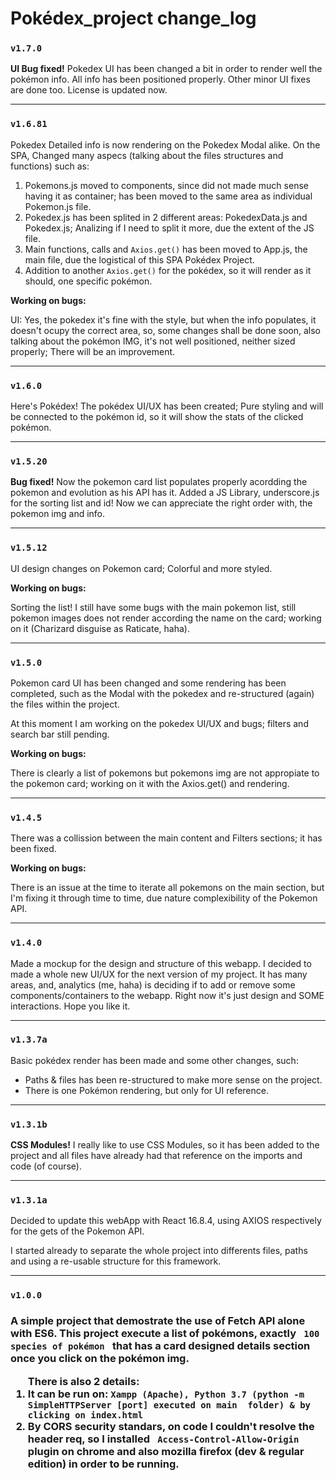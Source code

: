 <h1>Pokédex_project change_log</h1>

<h3><code>v1.7.0</code></h3>

<p><strong>UI Bug fixed!</strong> Pokedex UI has been changed a bit in order to render well the pokémon info. All info has been positioned properly. Other minor UI fixes are done too. License is updated now.</p>

<hr/>
<h3><code>v1.6.81</code></h3>

<p>Pokedex Detailed info is now rendering on the Pokedex Modal alike. On the SPA, Changed many aspecs (talking about the files structures and functions) such as:</p>

<ol>
  <li>Pokemons.js moved to components, since did not made much sense having it as container; has been moved to the same area as individual Pokemon.js file.</li>
  <li>Pokedex.js has been splited in 2 different areas: PokedexData.js and Pokedex.js; Analizing if I need to split it more, due the extent of the JS file.</li>
  <li>Main functions, calls and <code>Axios.get()</code> has been moved to App.js, the main file, due the logistical of this SPA Pokédex Project.</li>
  <li>Addition to another <code>Axios.get()</code> for the pokédex, so it will render as it should, one specific pokémon.</li>
</ol>

<strong>Working on bugs:</strong>
<p>UI: Yes, the pokedex it's fine with the style, but when the info populates, it doesn't ocupy the correct area, so, some changes shall be done soon, also talking about the pokémon IMG, it's not well positioned, neither sized properly; There will be an improvement.</p>


<hr/>
<h3><code>v1.6.0</code></h3>

<p>Here's Pokédex! The pokédex UI/UX has been created; Pure styling and will be connected to the pokémon id, so it will show the stats of the clicked pokémon.</p>

<hr/>
<h3><code>v1.5.20</code></h3>

<p><strong>Bug fixed!</strong> Now the pokemon card list populates properly acordding the pokemon and evolution as his API has it. Added a JS Library, underscore.js for the sorting list and id! Now we can appreciate the right order with, the pokemon img and info.</p>

<hr/>
<h3><code>v1.5.12</code></h3>

<p>UI design changes on Pokemon card; Colorful and more styled.</p>

<strong>Working on bugs:</strong>
<p>Sorting the list! I still have some bugs with the main pokemon list, still pokemon images does not render according the name on the card; working on it (Charizard disguise as Raticate, haha).</p>

<hr/>
<h3><code>v1.5.0</code></h3>

<p>Pokemon card UI has been changed and some rendering has been completed, such as the Modal with the pokedex and re-structured (again) the files within the project.</p>

<p>At this moment I am working on the pokedex UI/UX and bugs; filters and search bar still pending.</p>

<strong>Working on bugs:</strong>

<p>There is clearly a list of pokemons but pokemons img are not appropiate to the pokemon card; working on it with the Axios.get() and rendering.</p>

<hr/>
<h3><code>v1.4.5</code></h3>

<p>There was a collission between the main content and Filters sections; it has been fixed.</p>

<strong>Working on bugs:</strong>

<p>There is an issue at the time to iterate all pokemons on the main section, but I'm fixing it through time to time, due nature complexibility of the Pokemon API.</p>

<hr/>
<h3><code>v1.4.0</code></h3>

<p>Made a mockup for the design and structure of this webapp. I decided to made a whole new UI/UX for the next version of my project. It has many areas, and, analytics (me, haha) is deciding if to add or remove some components/containers to the webapp. Right now it's just design and SOME interactions. Hope you like it.</p>

<hr/>
<h3><code>v1.3.7a</code></h3>

<p>Basic pokédex render has been made and some other changes, such:</p>

<ul>
<li>Paths & files has been re-structured to make more sense on the project.</li>
<li>There is one Pokémon rendering, but only for UI reference.</li>
</ul>

<hr/>
<h3><code>v1.3.1b</code></h3>

<p><strong>CSS Modules!</strong> I really like to use CSS Modules, so it has been added to the project and all files have already had that reference on the imports and code (of course).</p>

<hr/>
<h3><code>v1.3.1a</code></h3>

<p>Decided to update this webApp with React 16.8.4, using AXIOS respectively for the gets of the Pokemon API.</p>

<p>I started already to separate the whole project into differents files, paths and using a re-usable structure for this framework.</p>

<hr/>
<h3><code>v1.0.0</code><h3>

<p>A simple project that demostrate the use of Fetch API alone with ES6. This project execute a list of pokémons, exactly <code> 100 species of pokémon </code> that has a card designed details section once you click on the pokémon img.</p>

<ol>
  <strong>There is also 2 details:</strong>
  <li>
    It can be run on: <code>Xampp (Apache), Python 3.7 (<strong>python -m SimpleHTTPServer [port]</strong> executed on main  folder) & by clicking on index.html</code>
  </li>
  <li>By CORS security standars, on code I couldn't resolve the header req, so I installed <code> Access-Control-Allow-Origin</code> plugin on chrome and also mozilla firefox (dev & regular edition) in order to be running.</li>
</ol>
